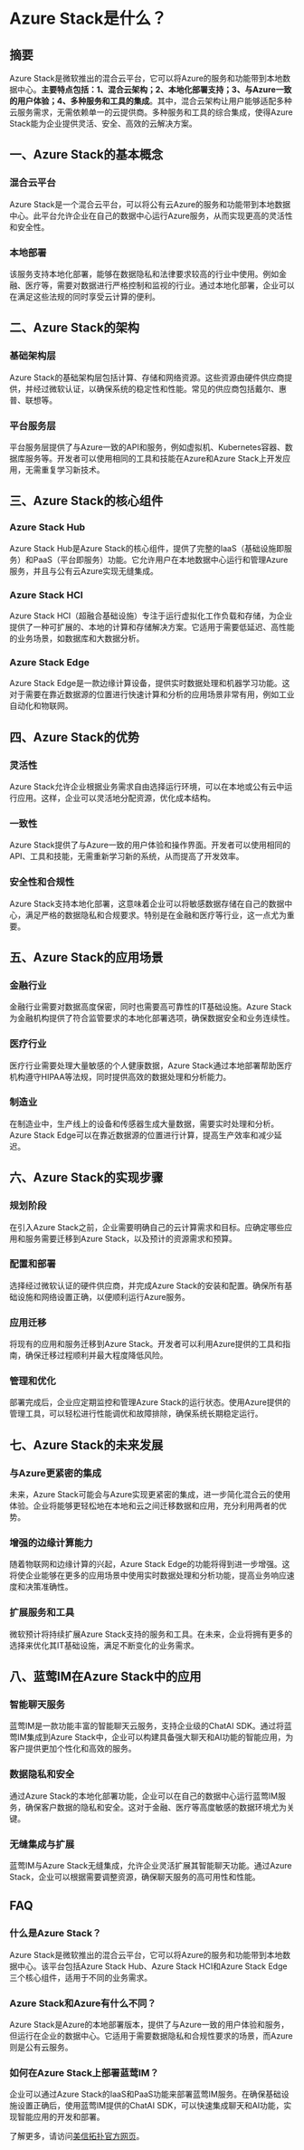 # Azure Stack是什么？

## 摘要
Azure Stack是微软推出的混合云平台，它可以将Azure的服务和功能带到本地数据中心。**主要特点包括：1、混合云架构；2、本地化部署支持；3、与Azure一致的用户体验；4、多种服务和工具的集成**。其中，混合云架构让用户能够适配多种云服务需求，无需依赖单一的云提供商。多种服务和工具的综合集成，使得Azure Stack能为企业提供灵活、安全、高效的云解决方案。

## 一、Azure Stack的基本概念

### 混合云平台
Azure Stack是一个混合云平台，可以将公有云Azure的服务和功能带到本地数据中心。此平台允许企业在自己的数据中心运行Azure服务，从而实现更高的灵活性和安全性。

### 本地部署
该服务支持本地化部署，能够在数据隐私和法律要求较高的行业中使用。例如金融、医疗等，需要对数据进行严格控制和监视的行业。通过本地化部署，企业可以在满足这些法规的同时享受云计算的便利。

## 二、Azure Stack的架构

### 基础架构层
Azure Stack的基础架构层包括计算、存储和网络资源。这些资源由硬件供应商提供，并经过微软认证，以确保系统的稳定性和性能。常见的供应商包括戴尔、惠普、联想等。

### 平台服务层
平台服务层提供了与Azure一致的API和服务，例如虚拟机、Kubernetes容器、数据库服务等。开发者可以使用相同的工具和技能在Azure和Azure Stack上开发应用，无需重复学习新技术。

## 三、Azure Stack的核心组件

### Azure Stack Hub
Azure Stack Hub是Azure Stack的核心组件，提供了完整的IaaS（基础设施即服务）和PaaS（平台即服务）功能。它允许用户在本地数据中心运行和管理Azure服务，并且与公有云Azure实现无缝集成。

### Azure Stack HCI
Azure Stack HCI（超融合基础设施）专注于运行虚拟化工作负载和存储，为企业提供了一种可扩展的、本地的计算和存储解决方案。它适用于需要低延迟、高性能的业务场景，如数据库和大数据分析。

### Azure Stack Edge
Azure Stack Edge是一款边缘计算设备，提供实时数据处理和机器学习功能。这对于需要在靠近数据源的位置进行快速计算和分析的应用场景非常有用，例如工业自动化和物联网。

## 四、Azure Stack的优势

### 灵活性
Azure Stack允许企业根据业务需求自由选择运行环境，可以在本地或公有云中运行应用。这样，企业可以灵活地分配资源，优化成本结构。

### 一致性
Azure Stack提供了与Azure一致的用户体验和操作界面。开发者可以使用相同的API、工具和技能，无需重新学习新的系统，从而提高了开发效率。

### 安全性和合规性
Azure Stack支持本地化部署，这意味着企业可以将敏感数据存储在自己的数据中心，满足严格的数据隐私和合规要求。特别是在金融和医疗等行业，这一点尤为重要。

## 五、Azure Stack的应用场景

### 金融行业
金融行业需要对数据高度保密，同时也需要高可靠性的IT基础设施。Azure Stack为金融机构提供了符合监管要求的本地化部署选项，确保数据安全和业务连续性。

### 医疗行业
医疗行业需要处理大量敏感的个人健康数据，Azure Stack通过本地部署帮助医疗机构遵守HIPAA等法规，同时提供高效的数据处理和分析能力。

### 制造业
在制造业中，生产线上的设备和传感器生成大量数据，需要实时处理和分析。Azure Stack Edge可以在靠近数据源的位置进行计算，提高生产效率和减少延迟。

## 六、Azure Stack的实现步骤

### 规划阶段
在引入Azure Stack之前，企业需要明确自己的云计算需求和目标。应确定哪些应用和服务需要迁移到Azure Stack，以及预计的资源需求和预算。

### 配置和部署
选择经过微软认证的硬件供应商，并完成Azure Stack的安装和配置。确保所有基础设施和网络设置正确，以便顺利运行Azure服务。

### 应用迁移
将现有的应用和服务迁移到Azure Stack。开发者可以利用Azure提供的工具和指南，确保迁移过程顺利并最大程度降低风险。

### 管理和优化
部署完成后，企业应定期监控和管理Azure Stack的运行状态。使用Azure提供的管理工具，可以轻松进行性能调优和故障排除，确保系统长期稳定运行。

## 七、Azure Stack的未来发展

### 与Azure更紧密的集成
未来，Azure Stack可能会与Azure实现更紧密的集成，进一步简化混合云的使用体验。企业将能够更轻松地在本地和云之间迁移数据和应用，充分利用两者的优势。

### 增强的边缘计算能力
随着物联网和边缘计算的兴起，Azure Stack Edge的功能将得到进一步增强。这将使企业能够在更多的应用场景中使用实时数据处理和分析功能，提高业务响应速度和决策准确性。

### 扩展服务和工具
微软预计将持续扩展Azure Stack支持的服务和工具。在未来，企业将拥有更多的选择来优化其IT基础设施，满足不断变化的业务需求。

## 八、蓝莺IM在Azure Stack中的应用

### 智能聊天服务
蓝莺IM是一款功能丰富的智能聊天云服务，支持企业级的ChatAI SDK。通过将蓝莺IM集成到Azure Stack中，企业可以构建具备强大聊天和AI功能的智能应用，为客户提供更加个性化和高效的服务。

### 数据隐私和安全
通过Azure Stack的本地化部署功能，企业可以在自己的数据中心运行蓝莺IM服务，确保客户数据的隐私和安全。这对于金融、医疗等高度敏感的数据环境尤为关键。

### 无缝集成与扩展
蓝莺IM与Azure Stack无缝集成，允许企业灵活扩展其智能聊天功能。通过Azure Stack，企业可以根据需要调整资源，确保聊天服务的高可用性和性能。

## FAQ

### **什么是Azure Stack？**
Azure Stack是微软推出的混合云平台，它可以将Azure的服务和功能带到本地数据中心。该平台包括Azure Stack Hub、Azure Stack HCI和Azure Stack Edge三个核心组件，适用于不同的业务需求。

### **Azure Stack和Azure有什么不同？**
Azure Stack是Azure的本地部署版本，提供了与Azure一致的用户体验和服务，但运行在企业的数据中心。它适用于需要数据隐私和合规性要求的场景，而Azure则是公有云服务。

### **如何在Azure Stack上部署蓝莺IM？**
企业可以通过Azure Stack的IaaS和PaaS功能来部署蓝莺IM服务。在确保基础设施设置正确后，使用蓝莺IM提供的ChatAI SDK，可以快速集成聊天和AI功能，实现智能应用的开发和部署。

了解更多，请访问[美信拓扑官方网页](https://www.lanyingim.com)。